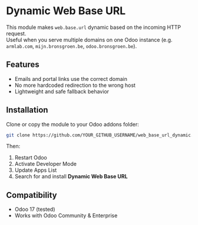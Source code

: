 # Dynamic Web Base URL

This module makes `web.base.url` dynamic based on the incoming HTTP request.  
Useful when you serve multiple domains on one Odoo instance (e.g. `armlab.com`, `mijn.bronsgroen.be`, `odoo.bronsgroen.be`).

## Features

- Emails and portal links use the correct domain
- No more hardcoded redirection to the wrong host
- Lightweight and safe fallback behavior

## Installation

Clone or copy the module to your Odoo addons folder:

```bash
git clone https://github.com/YOUR_GITHUB_USERNAME/web_base_url_dynamic.git
```

Then:
1. Restart Odoo
2. Activate Developer Mode
3. Update Apps List
4. Search for and install **Dynamic Web Base URL**

## Compatibility

- Odoo 17 (tested)
- Works with Odoo Community & Enterprise
